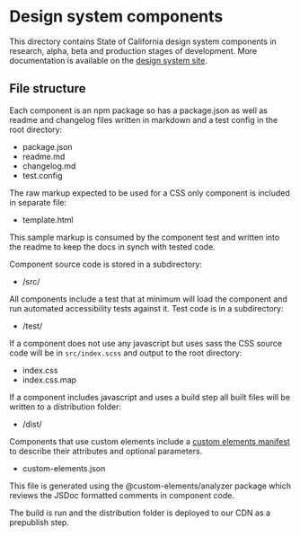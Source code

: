 # Design system components

This directory contains State of California design system components in research, alpha, beta and production stages of development. More documentation is available on the <a href="https://designsystem.webstandards.ca.gov">design system site</a>.

## File structure

Each component is an npm package so has a package.json as well as readme and changelog files written in markdown and a test config in the root directory:

- package.json
- readme.md
- changelog.md
- test.config

The raw markup expected to be used for a CSS only component is included in separate file:

- template.html

This sample markup is consumed by the component test and written into the readme to keep the docs in synch with tested code.

Component source code is stored in a subdirectory:

- /src/

All components include a test that at minimum will load the component and run automated accessibility tests against it. Test code is in a subdirectory:

- /test/

If a component does not use any javascript but uses sass the CSS source code will be in ```src/index.scss``` and output to the root directory:

- index.css
- index.css.map

If a component includes javascript and uses a build step all built files will be written to a distribution folder:

- /dist/

Components that use custom elements include a <a href="https://github.com/open-wc/custom-elements-manifest">custom elements manifest</a> to describe their attributes and optional parameters.

- custom-elements.json

This file is generated using the @custom-elements/analyzer package which reviews the JSDoc formatted comments in component code.

The build is run and the distribution folder is deployed to our CDN as a prepublish step.

